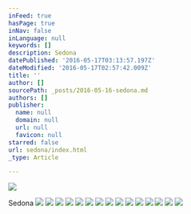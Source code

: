 ```yaml
---
inFeed: true
hasPage: true
inNav: false
inLanguage: null
keywords: []
description: Sedona
datePublished: '2016-05-17T03:13:57.197Z'
dateModified: '2016-05-17T02:57:42.009Z'
title: ''
author: []
sourcePath: _posts/2016-05-16-sedona.md
authors: []
publisher:
  name: null
  domain: null
  url: null
  favicon: null
starred: false
url: sedona/index.html
_type: Article

---
```

![](https://the-grid-user-content.s3-us-west-2.amazonaws.com/f9f96bc8-e145-4f41-b4b9-430a05d395be.jpg)

Sedona
![](https://the-grid-user-content.s3-us-west-2.amazonaws.com/621a21c3-e988-41e6-b2e1-8d4881508b9c.jpg)
![](https://the-grid-user-content.s3-us-west-2.amazonaws.com/a33e2e1e-309e-4215-a43d-ec2e65c69d44.jpg)
![](https://the-grid-user-content.s3-us-west-2.amazonaws.com/d1ffeddd-182b-45da-89f1-ce983f05e3cb.jpg)
![](https://the-grid-user-content.s3-us-west-2.amazonaws.com/d2b8cce0-196e-439f-8ba6-e3296414ae97.jpg)
![](https://the-grid-user-content.s3-us-west-2.amazonaws.com/ba339b09-b200-4c5a-b883-438473f653d8.jpg)
![](https://the-grid-user-content.s3-us-west-2.amazonaws.com/a1a4b923-e9dd-4234-9630-ae71c2e5457d.jpg)
![](https://the-grid-user-content.s3-us-west-2.amazonaws.com/24f3de73-47f3-4e43-a30b-7a3006d5c408.jpg)
![](https://the-grid-user-content.s3-us-west-2.amazonaws.com/7c59a594-2bde-4f76-b63a-ac778600c018.jpg)
![](https://the-grid-user-content.s3-us-west-2.amazonaws.com/aa51f7a8-e198-4e14-9868-5d121053784b.jpg)
![](https://the-grid-user-content.s3-us-west-2.amazonaws.com/07d7b838-9f7e-4121-be58-3a2679cf100c.jpg)
![](https://the-grid-user-content.s3-us-west-2.amazonaws.com/df01cc96-d935-4249-ad18-969b9a739054.jpg)
![](https://the-grid-user-content.s3-us-west-2.amazonaws.com/134a4dcd-cee4-44a0-b32e-1e32b2231d3e.jpg)
![](https://the-grid-user-content.s3-us-west-2.amazonaws.com/31b3acca-cfff-4ed0-b904-83e007cbb452.jpg)
![](https://the-grid-user-content.s3-us-west-2.amazonaws.com/c2916d04-d758-4b7c-ab55-317e08e63959.jpg)
![](https://the-grid-user-content.s3-us-west-2.amazonaws.com/3d93d9b8-d82f-45cf-adc5-a4a49eba8a7e.jpg)